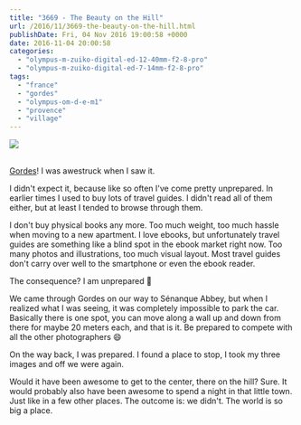 ```yaml
---
title: "3669 - The Beauty on the Hill"
url: /2016/11/3669-the-beauty-on-the-hill.html
publishDate: Fri, 04 Nov 2016 19:00:58 +0000
date: 2016-11-04 20:00:58
categories: 
  - "olympus-m-zuiko-digital-ed-12-40mm-f2-8-pro"
  - "olympus-m-zuiko-digital-ed-7-14mm-f2-8-pro"
tags: 
  - "france"
  - "gordes"
  - "olympus-om-d-e-m1"
  - "provence"
  - "village"
---
```

<div class="container">
<div class="center"><a target="_blank" href="https://d25zfm9zpd7gm5.cloudfront.net/1200x1200/2016/20160620_144441_lr.jpg"><img class="webfeedsFeaturedVisual" src="https://d25zfm9zpd7gm5.cloudfront.net/0600x0600/2016/20160620_144441_lr.jpg" /></a></div>
</div>
<br />

<a href="https://en.wikipedia.org/wiki/Gordes" target="_blank">Gordes</a>! I was awestruck when I saw it. 

I didn't expect it, because like so often I've come pretty unprepared. In earlier times I used to buy lots of travel guides. I didn't read all of them either, but at least I tended to browse through them.

<a target="_blank" href="https://d25zfm9zpd7gm5.cloudfront.net/1200x1200/2016/20160620_144520_lr.jpg"><img style="margin: 0pt 0px 0pt 10px; float: right;" src="https://d25zfm9zpd7gm5.cloudfront.net/0150x0150/2016/20160620_144520_lr.jpg" alt="" border="0" /></a> I don't buy physical books any more. Too much weight, too much hassle when moving to a new apartment. I love ebooks, but unfortunately travel guides are something like a blind spot in the ebook market right now. Too many photos and illustrations, too much visual layout. Most travel guides don't carry over well to the smartphone or even the ebook reader.

The consequence? I am unprepared 🙂

We came through Gordes on our way to Sénanque Abbey, but when I realized what I was seeing, it was completely impossible to park the car. Basically there is one spot, you can move along a wall up and down from there for maybe 20 meters each, and that is it. Be prepared to compete with all the other photographers 😄

<a target="_blank" href="https://d25zfm9zpd7gm5.cloudfront.net/1200x1200/2016/20160620_144953_lr.jpg"><img style="margin: 0pt 10px 0pt 0px; float: left;" src="https://d25zfm9zpd7gm5.cloudfront.net/0150x0150/2016/20160620_144953_lr.jpg" alt="" border="0" /></a> On the way back, I was prepared. I found a place to stop, I took my three images and off we were again.

Would it have been awesome to get to the center, there on the hill? Sure. It would probably also have been awesome to spend a night in that little town. Just like in a few other places. The outcome is: we didn't. The world is so big a place.

